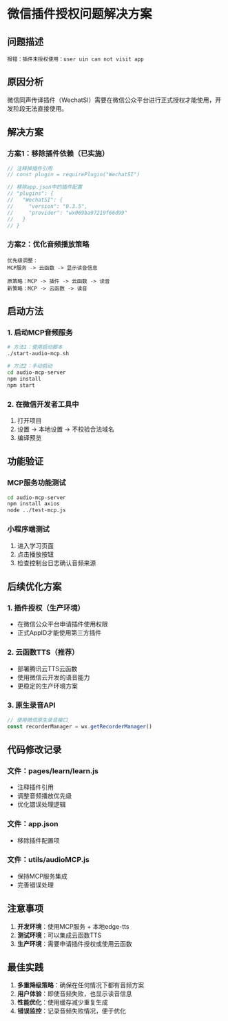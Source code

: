 # 微信插件授权问题解决方案

## 问题描述
```
报错：插件未授权使用：user uin can not visit app
```

## 原因分析
微信同声传译插件（WechatSI）需要在微信公众平台进行正式授权才能使用，开发阶段无法直接使用。

## 解决方案

### 方案1：移除插件依赖（已实施）
```javascript
// 注释掉插件引用
// const plugin = requirePlugin("WechatSI")

// 移除app.json中的插件配置
// "plugins": {
//   "WechatSI": {
//     "version": "0.3.5", 
//     "provider": "wx069ba97219f66d99"
//   }
// }
```

### 方案2：优化音频播放策略
```
优先级调整：
MCP服务 -> 云函数 -> 显示读音信息

原策略：MCP -> 插件 -> 云函数 -> 读音
新策略：MCP -> 云函数 -> 读音
```

## 启动方法

### 1. 启动MCP音频服务
```bash
# 方法1：使用启动脚本
./start-audio-mcp.sh

# 方法2：手动启动
cd audio-mcp-server
npm install
npm start
```

### 2. 在微信开发者工具中
1. 打开项目
2. 设置 -> 本地设置 -> 不校验合法域名
3. 编译预览

## 功能验证

### MCP服务功能测试
```bash
cd audio-mcp-server
npm install axios
node ../test-mcp.js
```

### 小程序端测试
1. 进入学习页面
2. 点击播放按钮
3. 检查控制台日志确认音频来源

## 后续优化方案

### 1. 插件授权（生产环境）
- 在微信公众平台申请插件使用权限
- 正式AppID才能使用第三方插件

### 2. 云函数TTS（推荐）
- 部署腾讯云TTS云函数
- 使用微信云开发的语音能力
- 更稳定的生产环境方案

### 3. 原生录音API
```javascript
// 使用微信原生录音接口
const recorderManager = wx.getRecorderManager()
```

## 代码修改记录

### 文件：pages/learn/learn.js
- 注释插件引用
- 调整音频播放优先级
- 优化错误处理逻辑

### 文件：app.json
- 移除插件配置项

### 文件：utils/audioMCP.js
- 保持MCP服务集成
- 完善错误处理

## 注意事项

1. **开发环境**：使用MCP服务 + 本地edge-tts
2. **测试环境**：可以集成云函数TTS
3. **生产环境**：需要申请插件授权或使用云函数

## 最佳实践

1. **多重降级策略**：确保在任何情况下都有音频方案
2. **用户体验**：即使音频失败，也显示读音信息
3. **性能优化**：使用缓存减少重复生成
4. **错误监控**：记录音频失败情况，便于优化